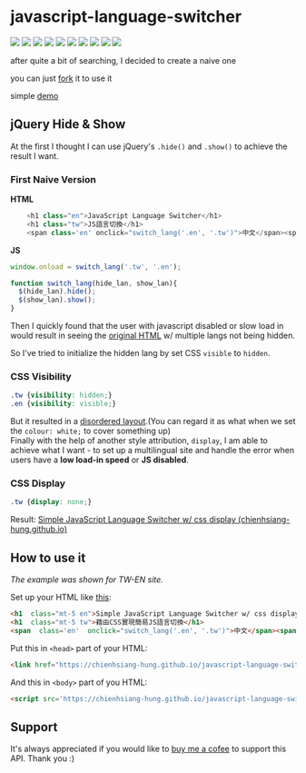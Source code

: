 # javascript-language-switcher
![](https://img.shields.io/github/license/chienhsiang-hung/javascript-language-switcher)
![](https://img.shields.io/github/languages/count/chienhsiang-hung/javascript-language-switcher)
![](https://img.shields.io/github/languages/top/chienhsiang-hung/javascript-language-switcher)
![](https://img.shields.io/website?url=https%3A%2F%2Fchienhsiang-hung.github.io%2Fjavascript-language-switcher%2F)
![](https://img.shields.io/github/deployments/chienhsiang-hung/javascript-language-switcher/github-pages)
![](https://img.shields.io/github/languages/code-size/chienhsiang-hung/javascript-language-switcher)
![](https://img.shields.io/github/repo-size/chienhsiang-hung/javascript-language-switcher)
![](https://img.shields.io/github/v/release/chienhsiang-hung/javascript-language-switcher?include_prereleases)
![](https://img.shields.io/github/discussions/chienhsiang-hung/javascript-language-switcher)
![](https://img.shields.io/github/checks-status/chienhsiang-hung/javascript-language-switcher/main)

after quite a bit of searching, I decided to create a naive one

you can just [fork](https://github.com/chienhsiang-hung/javascript-language-switcher/fork) it to use it

simple [demo](https://chienhsiang-hung.github.io/javascript-language-switcher/)

## jQuery Hide & Show
At the first I thought I can use jQuery's `.hide()` and `.show()` to achieve the result I want.

### First Naive Version
**HTML**
```python
    <h1 class="en">JavaScript Language Switcher</h1>
    <h1 class="tw">JS語言切換</h1>
    <span class='en' onclick="switch_lang('.en', '.tw')">中文</span><span class='tw' onclick="switch_lang('.tw', '.en')">EN</span>
```
**JS**
```javascript
window.onload = switch_lang('.tw', '.en');

function switch_lang(hide_lan, show_lan){
  $(hide_lan).hide();
  $(show_lan).show();
}
```
Then I quickly found that the user with javascript disabled or slow load in would result in seeing the [original HTML](https://chienhsiang-hung.github.io/javascript-language-switcher/) w/ multiple langs not being hidden.

So I've tried to initialize the hidden lang by set CSS `visible` to `hidden`.
### CSS Visibility
```css
.tw {visibility: hidden;}
.en {visibility: visible;}
```
But it resulted in a [disordered layout](https://chienhsiang-hung.github.io/javascript-language-switcher/css-visible.html).(You can regard it as what when we set the `colour: white;` to cover something up)  
Finally with the help of another style attribution, `display`, I am able to achieve what I want - to set up a multilingual site and handle the error when users have a **low load-in speed** or **JS disabled**.

### CSS Display
```css
.tw {display: none;}
```
Result: [Simple JavaScript Language Switcher w/ css display (chienhsiang-hung.github.io)](https://chienhsiang-hung.github.io/javascript-language-switcher/css-display.html)

## How to use it
*The example was shown for TW-EN site.*

Set up your HTML like [this](https://chienhsiang-hung.github.io/javascript-language-switcher/css-display.html):
```html
<h1  class="mt-5 en">Simple JavaScript Language Switcher w/ css display</h1>
<h1  class="mt-5 tw">藉由CSS實現簡易JS語言切換</h1>
<span  class='en'  onclick="switch_lang('.en', '.tw')">中文</span><span  class='tw'  onclick="switch_lang('.tw', '.en')">EN</span>
```
Put this in `<head>` part of your HTML:
```html
<link href="https://chienhsiang-hung.github.io/javascript-language-switcher/src/css/switch-lang-display.css" rel="stylesheet">
```
And this in `<body>` part of you HTML:
```html
<script src='https://chienhsiang-hung.github.io/javascript-language-switcher/src/js/switch-lang-no-onload.js'></script>
```

## Support
It's always appreciated if you would like to [buy me a cofee](https://ko-fi.com/chienhsianghung) to support this API. Thank you :)
